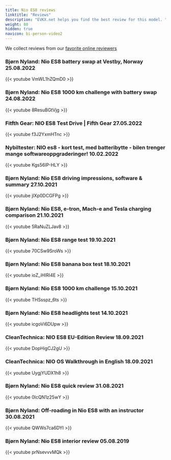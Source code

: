 ```yaml
---
title: Nio ES8 reviews
linktitle: "Reviews"
description: "EVKX.net helps you find the best review for this model. "
weight: 80
hidden: true
navicon: bi-person-video2
---
```

We collect reviews from our [favorite online reviewers](/guides/evreviewers/)

### Bjørn Nyland: Nio ES8 battery swap at Vestby, Norway 25.08.2022

{{< youtube VmWL1hZQmD0 >}}

### Bjørn Nyland: Nio ES8 1000 km challenge with battery swap 24.08.2022

{{< youtube 8ResuBGtVjg >}}

### Fitfth Gear: NIO ES8 Test Drive | Fifth Gear 27.05.2022

{{< youtube f3J2YxmHTnc >}}

### Nybiltester: NIO es8 - kort test, med batteribytte - bilen trenger mange softwareoppgraderinger! 10.02.2022

{{< youtube Kgs56lP-HLY >}}

### Bjørn Nyland: Nio ES8 driving impressions, software & summary 27.10.2021

{{< youtube jIXp0DCGFPg >}}

### Bjørn Nyland: Nio ES8, e-tron, Mach-e and Tesla charging comparison 21.10.2021

{{< youtube 5RaNuZLJav8 >}}

### Bjørn Nyland: Nio ES8 range test 19.10.2021

{{< youtube 70CSw9SroWs >}}

### Bjørn Nyland: Nio ES8 banana box test 18.10.2021

{{< youtube ioZ_iHIRI4E >}}

### Bjørn Nyland: Nio ES8 1000 km challenge 15.10.2021

{{< youtube THSsspz_6ts >}}

### Bjørn Nyland: Nio ES8 headlights test 14.10.2021

{{< youtube icgoVi6DUpw >}}

### CleanTechnica: NIO ES8 EU-Edition Review 18.09.2021

{{< youtube DopHigCJ2gU >}}

### CleanTechnica: NIO OS Walkthrough in English 18.09.2021

{{< youtube UygjYUDX1h8 >}}

### Bjørn Nyland: Nio ES8 quick review 31.08.2021

{{< youtube 0lcQN1z25wY >}}

### Bjørn Nyland: Off-roading in Nio ES8 with an instructor 30.08.2021

{{< youtube QWWs7ca6DYI >}}

### Bjørn Nyland: Nio ES8 interior review 05.08.2019

{{< youtube prNsevvvMQk >}}

